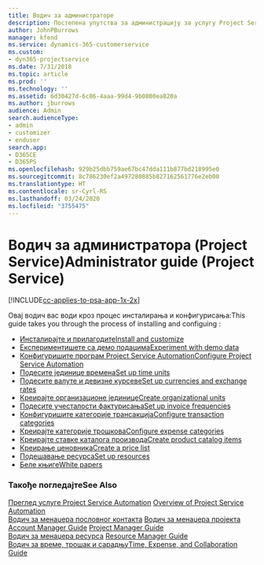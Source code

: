 ```yaml
---
title: Водич за администраторе
description: Постепена упутства за администрацију за услугу Project Service
author: JohnPBurrows
manager: kfend
ms.service: dynamics-365-customerservice
ms.custom:
- dyn365-projectservice
ms.date: 7/31/2018
ms.topic: article
ms.prod: ''
ms.technology: ''
ms.assetid: 6d30427d-6c86-4aaa-99d4-9b0800ea820a
ms.author: jburrows
audience: Admin
search.audienceType:
- admin
- customizer
- enduser
search.app:
- D365CE
- D365PS
ms.openlocfilehash: 929b25dbb759ae67bc47dda111b877bd218995e0
ms.sourcegitcommit: 8c786230ef2a497280885b827162561776e2eb00
ms.translationtype: HT
ms.contentlocale: sr-Cyrl-RS
ms.lasthandoff: 03/24/2020
ms.locfileid: "3755475"
---
```

# <a name="administrator-guide-project-service"></a><span data-ttu-id="deb6f-103">Водич за администратора (Project Service)</span><span class="sxs-lookup"><span data-stu-id="deb6f-103">Administrator guide (Project Service)</span></span>

[!INCLUDE[cc-applies-to-psa-app-1x-2x](../includes/cc-applies-to-psa-app-1x-2x.md)]

<span data-ttu-id="deb6f-104">Овај водич вас води кроз процес инсталирања и конфигурисања:</span><span class="sxs-lookup"><span data-stu-id="deb6f-104">This guide takes you through the process of installing and configuing :</span></span>  
  
- [<span data-ttu-id="deb6f-105">Инсталирајте и прилагодите</span><span class="sxs-lookup"><span data-stu-id="deb6f-105">Install and customize</span></span>](install-customize.md)
- [<span data-ttu-id="deb6f-106">Експериментишете са демо подацима</span><span class="sxs-lookup"><span data-stu-id="deb6f-106">Experiment with demo data</span></span>](use-demo-data.md)
- [<span data-ttu-id="deb6f-107">Конфигуришите програм Project Service Automation</span><span class="sxs-lookup"><span data-stu-id="deb6f-107">Configure Project Service Automation</span></span>](configure.md)
- [<span data-ttu-id="deb6f-108">Подесите јединице времена</span><span class="sxs-lookup"><span data-stu-id="deb6f-108">Set up time units</span></span>](set-up-time-units.md)
- [<span data-ttu-id="deb6f-109">Подесите валуте и девизне курсеве</span><span class="sxs-lookup"><span data-stu-id="deb6f-109">Set up currencies and exchange rates</span></span>](set-up-currencies-exchange-rates.md)
- [<span data-ttu-id="deb6f-110">Креирајте организационе јединице</span><span class="sxs-lookup"><span data-stu-id="deb6f-110">Create organizational units</span></span>](create-organizational-units.md)
- [<span data-ttu-id="deb6f-111">Подесите учесталости фактурисања</span><span class="sxs-lookup"><span data-stu-id="deb6f-111">Set up invoice frequencies</span></span>](set-up-invoice-frequencies.md)
- [<span data-ttu-id="deb6f-112">Конфигуришите категорије трансакција</span><span class="sxs-lookup"><span data-stu-id="deb6f-112">Configure transaction categories</span></span>](configure-transaction-categories.md)
- [<span data-ttu-id="deb6f-113">Креирајте категорије трошкова</span><span class="sxs-lookup"><span data-stu-id="deb6f-113">Configure expense categories</span></span>](configure-expense-categories.md)
- [<span data-ttu-id="deb6f-114">Креирајте ставке каталога производа</span><span class="sxs-lookup"><span data-stu-id="deb6f-114">Create product catalog items</span></span>](create-product-catalog-items.md)
- [<span data-ttu-id="deb6f-115">Креирање ценовника</span><span class="sxs-lookup"><span data-stu-id="deb6f-115">Create a price list</span></span>](create-price-list.md)
- [<span data-ttu-id="deb6f-116">Подешавање ресурса</span><span class="sxs-lookup"><span data-stu-id="deb6f-116">Set up resources</span></span>](set-up-resources.md)
- [<span data-ttu-id="deb6f-117">Беле књиге</span><span class="sxs-lookup"><span data-stu-id="deb6f-117">White papers</span></span>](white-papers.md)
  
### <a name="see-also"></a><span data-ttu-id="deb6f-118">Такође погледајте</span><span class="sxs-lookup"><span data-stu-id="deb6f-118">See Also</span></span>  
 <span data-ttu-id="deb6f-119">[Преглед услуге Project Service Automation](../project-service/overview.md)  </span><span class="sxs-lookup"><span data-stu-id="deb6f-119">[Overview of Project Service Automation](../project-service/overview.md)  </span></span>  
 <span data-ttu-id="deb6f-120">[Водич за менаџера пословног контакта](../project-service/account-manager-guide.md) [Водич за менаџера пројекта](../project-service/project-manager-guide.md) </span><span class="sxs-lookup"><span data-stu-id="deb6f-120">[Account Manager Guide](../project-service/account-manager-guide.md) [Project Manager Guide](../project-service/project-manager-guide.md) </span></span>  
 <span data-ttu-id="deb6f-121">[Водич за менаџера ресурса](../project-service/resource-manager-guide.md) </span><span class="sxs-lookup"><span data-stu-id="deb6f-121">[Resource Manager Guide](../project-service/resource-manager-guide.md) </span></span>  
 [<span data-ttu-id="deb6f-122">Водич за време, трошак и сарадњу</span><span class="sxs-lookup"><span data-stu-id="deb6f-122">Time, Expense, and Collaboration Guide</span></span>](../project-service/time-expense-collaboration-guide.md)
